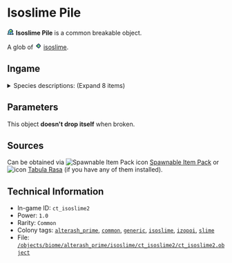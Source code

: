 # Isoslime Pile

<img src="https://raw.githubusercontent.com/Ceterai/Enternia/main/objects/biome/alterash_prime/isoslime/ct_isoslime2/icon.png" alt="Isoslime Pile icon" loading="lazy" height="16px" width="auto" /> **Isoslime Pile** is a common breakable object.

A glob of <img src="https://raw.githubusercontent.com/Ceterai/Enternia/main/items/throwables/ct_isoslime_ball.png" alt="Isoslime icon" loading="lazy" height="16px" width="auto" /> [isoslime](https://ceterai.github.io/MyEnternia/Wiki/Isoslime).

## Ingame

<details markdown="1"><summary>Species descriptions: (Expand 8 items)</summary>

- Alta: I could get a biosample from this! Or maybe even a cryonic extract, if I'm lucky.
- Apex: A slime deposit. It appears to be dripping.
- Avian: A disgusting slime ball.
- Floran: Floran wants to avoid touching ssslime.
- Glitch: Disgusted. A viscous slime deposit.
- Human: Slime is so gross.
- Hylotl: Slime isn't so bad when your skin is already slimy.
- Novakid: Oozing slime.

</details>

## Parameters

This object **doesn't drop itself** when broken.

## Sources

Can be obtained via <img src="https://raw.githubusercontent.com/Silverfeelin/Starbound-SpawnableItemPack/master/interface/sip/iconSmall.png" alt="Spawnable Item Pack icon" width="18" height="14"/> [Spawnable Item Pack](https://steamcommunity.com/sharedfiles/filedetails/?id=733665104) or <img src="https://steamuserimages-a.akamaihd.net/ugc/263843960696222713/3EC9A7C005541F7D577EBCB8C5736B4EFC9973D6/" alt="icon" width="8" height="12"/> [Tabula Rasa](https://community.playstarbound.com/resources/the-tabula-rasa.3222/) (if you have any of them installed).

## Technical Information

- In-game ID: `ct_isoslime2`
- Power: `1.0`
- Rarity: `Common`
- Colony tags: [`alterash_prime`](https://ceterai.github.io/MyEnternia/Wiki/Tags/AlterashPrime), [`common`](https://ceterai.github.io/MyEnternia/Wiki/Tags/Common), [`generic`](https://ceterai.github.io/MyEnternia/Wiki/Tags/Generic), [`isoslime`](https://ceterai.github.io/MyEnternia/Wiki/Tags/Isoslime), [`izopoi`](https://ceterai.github.io/MyEnternia/Wiki/Tags/Izopoi), [`slime`](https://ceterai.github.io/MyEnternia/Wiki/Tags/Slime)
- File: [`/objects/biome/alterash_prime/isoslime/ct_isoslime2/ct_isoslime2.object`](https://github.com/Ceterai/Enternia/blob/main/objects/biome/alterash_prime/isoslime/ct_isoslime2/ct_isoslime2.object)
